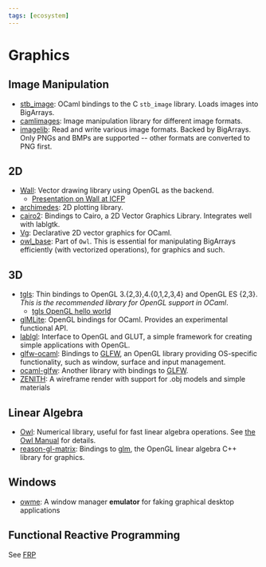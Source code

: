 ```yaml
---
tags: [ecosystem]
---
```


# Graphics

## Image Manipulation

* [stb_image](https://github.com/let-def/stb_image):
OCaml bindings to the C `stb_image` library.
Loads images into BigArrays.
* [camlimages](https://gitlab.com/camlspotter/camlimages):
Image manipulation library for different image formats.
* [imagelib](https://github.com/rlepigre/ocaml-imagelib):
Read and write various image formats.
Backed by BigArrays.
Only PNGs and BMPs are supported -- other formats are converted to PNG first.

## 2D

* [Wall](https://github.com/let-def/wall):
Vector drawing library using OpenGL as the backend.
  * [Presentation on Wall at ICFP](https://www.youtube.com/watch?v=bQB8kBkHxjk)
* [archimedes](http://archimedes.forge.ocamlcore.org/):
2D plotting library.
* [cairo2](https://github.com/Chris00/ocaml-cairo):
Bindings to Cairo, a 2D Vector Graphics Library. Integrates well with lablgtk.
* [Vg](https://github.com/dbuenzli/vg):
Declarative 2D vector graphics for OCaml.
* [owl_base](https://github.com/owlbarn/owl):
Part of `Owl`. This is essential for manipulating BigArrays efficiently (with vectorized operations),
for graphics and such.

## 3D

* [tgls](http://erratique.ch/software/tgls):
Thin bindings to OpenGL 3.{2,3},4.{0,1,2,3,4} and OpenGL ES {2,3}.
*This is the recommended library for OpenGL support in OCaml*.
  * [tgls OpenGL hello world](https://github.com/dbuenzli/tgls/blob/master/test/trigl3.ml)
* [glMLite](https://github.com/fccm/glMLite):
OpenGL bindings for OCaml. Provides an experimental functional API.
* [lablgl](https://github.com/garrigue/lablgl):
Interface to OpenGL and GLUT, a simple framework for creating simple applications with OpenGL.
* [glfw-ocaml](https://github.com/SylvainBoilard/GLFW-OCaml):
Bindings to [GLFW](https://www.glfw.org/), an OpenGL library providing OS-specific
functionality, such as window, surface and input management.
* [ocaml-glfw](https://github.com/rizo/ocaml-glfw):
Another library with bindings to [GLFW](https://www.glfw.org/).
* [ZENITH](https://github.com/CharlesAverill/zenith):
A wireframe render with support for .obj models and simple materials

## Linear Algebra

* [Owl](https://github.com/owlbarn/owl):
Numerical library, useful for fast linear algebra operations.
See [the Owl Manual](https://ocaml.xyz) for details.
* [reason-gl-matrix](https://github.com/bryphe/reason-gl-matrix):
Bindings to [glm](https://github.com/g-truc/glm),
the OpenGL linear algebra C++ library for graphics.

## Windows
* [owme](https://github.com/CharlesAverill/owme): A window manager **emulator** for faking graphical desktop applications

## Functional Reactive Programming
See [FRP](frp.md)
